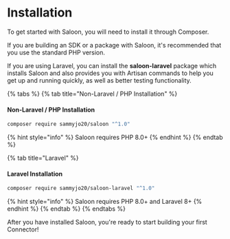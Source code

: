 # Installation

To get started with Saloon, you will need to install it through Composer.&#x20;

If you are building an SDK or a package with Saloon, it's recommended that you use the standard PHP version.

If you are using Laravel, you can install the **saloon-laravel** package which installs Saloon and also provides you with Artisan commands to help you get up and running quickly, as well as better testing functionality.

{% tabs %}
{% tab title="Non-Laravel / PHP Installation" %}
#### Non-Laravel / PHP Installation

```bash
composer require sammyjo20/saloon "^1.0"
```

{% hint style="info" %}
Saloon requires PHP 8.0+
{% endhint %}
{% endtab %}

{% tab title="Laravel" %}
#### Laravel Installation

```bash
composer require sammyjo20/saloon-laravel "^1.0"
```

{% hint style="info" %}
Saloon requires PHP 8.0+ and Laravel 8+
{% endhint %}
{% endtab %}
{% endtabs %}

After you have installed Saloon, you're ready to start building your first Connector!
